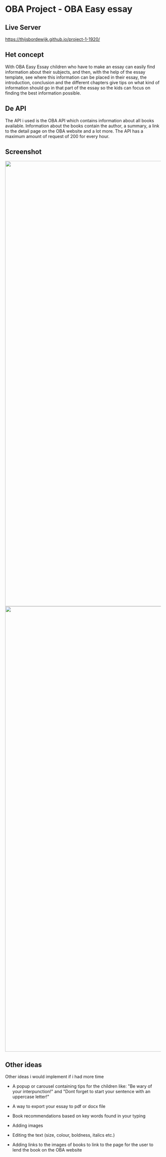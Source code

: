 # OBA Project - OBA Easy essay

## Live Server

https://thijsbordewijk.github.io/project-1-1920/

## Het concept

With OBA Easy Essay children who have to make an essay can easily find information about their subjects, and then, with the help of the essay template, see where this information can be placed in their essay, the introduction, conclusion and the different chapters give tips on what kind of information should go in that part of the essay so the kids can focus on finding the best information possible.

## De API

The API i used is the OBA API which contains information about all books available. Information about the books contain the author, a summary, a link to the detail page on the OBA website and a lot more. The API has a maximum amount of request of 200 for every hour.

## Screenshot

<img width="1440px" src="https://user-images.githubusercontent.com/43644032/76074190-4aef7c80-5f9b-11ea-9dfa-0261a72608a0.PNG">
<img width="1440px" src="https://user-images.githubusercontent.com/43644032/76074391-92760880-5f9b-11ea-931d-c82d56f057c8.PNG">

## Other ideas 

Other ideas i would implement if i had more time

 - A popup or carousel containing tips for the children like: "Be wary of your interpunction!" and "Dont forget to start your sentence with an uppercase letter!"

- A way to export your essay to pdf or docx file

- Book recommendations based on key words found in your typing

- Adding images

- Editing the text (size, colour, boldness, italics etc.)

- Adding links to the images of books to link to the page for the user to lend the book on the OBA website 

